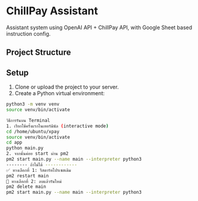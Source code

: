 # ChillPay Assistant

Assistant system using OpenAI API + ChillPay API, with Google Sheet based instruction config.

## Project Structure


## Setup

1. Clone or upload the project to your server.
2. Create a Python virtual environment:

```bash
python3 -m venv venv
source venv/bin/activate

วิธีการรันบน Terminal
1. เรียกใช้ครั้งแรกในเทอร์มินัล (interactive mode)
cd /home/ubuntu/xpay
source venv/bin/activate
cd app
python main.py
2. จากนั้นค่อย start ผ่าน pm2
pm2 start main.py --name main --interpreter python3
-------- ถ้าไม่ได้ ------------
✅ ทางเลือกที่ 1: รีสตาร์ทโปรเซสเดิม
pm2 restart main
🔄 ทางเลือกที่ 2: ลบแล้วรันใหม่
pm2 delete main
pm2 start main.py --name main --interpreter python3